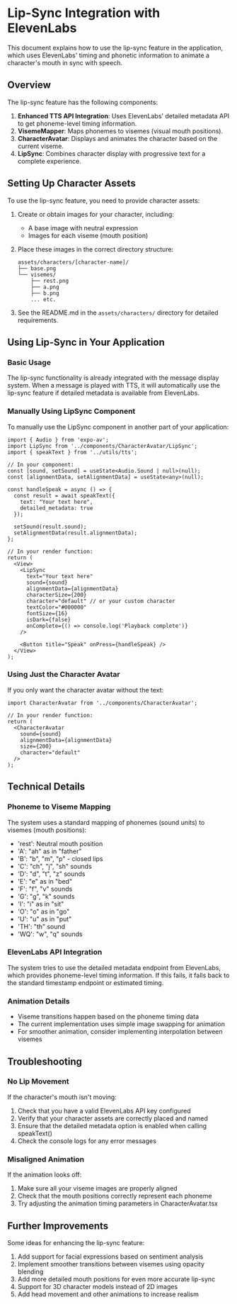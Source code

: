 # Lip-Sync Integration with ElevenLabs

This document explains how to use the lip-sync feature in the application, which uses ElevenLabs' timing and phonetic information to animate a character's mouth in sync with speech.

## Overview

The lip-sync feature has the following components:

1. **Enhanced TTS API Integration**: Uses ElevenLabs' detailed metadata API to get phoneme-level timing information.
2. **VisemeMapper**: Maps phonemes to visemes (visual mouth positions).
3. **CharacterAvatar**: Displays and animates the character based on the current viseme.
4. **LipSync**: Combines character display with progressive text for a complete experience.

## Setting Up Character Assets

To use the lip-sync feature, you need to provide character assets:

1. Create or obtain images for your character, including:
   - A base image with neutral expression
   - Images for each viseme (mouth position)

2. Place these images in the correct directory structure:
   ```
   assets/characters/[character-name]/
   ├── base.png
   └── visemes/
       ├── rest.png
       ├── a.png
       ├── b.png
       ... etc.
   ```

3. See the README.md in the `assets/characters/` directory for detailed requirements.

## Using Lip-Sync in Your Application

### Basic Usage

The lip-sync functionality is already integrated with the message display system. When a message is played with TTS, it will automatically use the lip-sync feature if detailed metadata is available from ElevenLabs.

### Manually Using LipSync Component

To manually use the LipSync component in another part of your application:

```tsx
import { Audio } from 'expo-av';
import LipSync from '../components/CharacterAvatar/LipSync';
import { speakText } from '../utils/tts';

// In your component:
const [sound, setSound] = useState<Audio.Sound | null>(null);
const [alignmentData, setAlignmentData] = useState<any>(null);

const handleSpeak = async () => {
  const result = await speakText({
    text: "Your text here",
    detailed_metadata: true
  });
  
  setSound(result.sound);
  setAlignmentData(result.alignmentData);
};

// In your render function:
return (
  <View>
    <LipSync
      text="Your text here"
      sound={sound}
      alignmentData={alignmentData}
      characterSize={200}
      character="default" // or your custom character
      textColor="#000000"
      fontSize={16}
      isDark={false}
      onComplete={() => console.log('Playback complete')}
    />
    
    <Button title="Speak" onPress={handleSpeak} />
  </View>
);
```

### Using Just the Character Avatar

If you only want the character avatar without the text:

```tsx
import CharacterAvatar from '../components/CharacterAvatar';

// In your render function:
return (
  <CharacterAvatar
    sound={sound}
    alignmentData={alignmentData}
    size={200}
    character="default"
  />
);
```

## Technical Details

### Phoneme to Viseme Mapping

The system uses a standard mapping of phonemes (sound units) to visemes (mouth positions):

- 'rest': Neutral mouth position
- 'A': "ah" as in "father"
- 'B': "b", "m", "p" - closed lips
- 'C': "ch", "j", "sh" sounds
- 'D': "d", "t", "z" sounds
- 'E': "e" as in "bed"
- 'F': "f", "v" sounds
- 'G': "g", "k" sounds
- 'I': "i" as in "sit"
- 'O': "o" as in "go"
- 'U': "u" as in "put"
- 'TH': "th" sound
- 'WQ': "w", "q" sounds

### ElevenLabs API Integration

The system tries to use the detailed metadata endpoint from ElevenLabs, which provides phoneme-level timing information. If this fails, it falls back to the standard timestamp endpoint or estimated timing.

### Animation Details

- Viseme transitions happen based on the phoneme timing data
- The current implementation uses simple image swapping for animation
- For smoother animation, consider implementing interpolation between visemes

## Troubleshooting

### No Lip Movement

If the character's mouth isn't moving:

1. Check that you have a valid ElevenLabs API key configured
2. Verify that your character assets are correctly placed and named
3. Ensure that the detailed metadata option is enabled when calling speakText()
4. Check the console logs for any error messages

### Misaligned Animation

If the animation looks off:

1. Make sure all your viseme images are properly aligned 
2. Check that the mouth positions correctly represent each phoneme
3. Try adjusting the animation timing parameters in CharacterAvatar.tsx

## Further Improvements

Some ideas for enhancing the lip-sync feature:

1. Add support for facial expressions based on sentiment analysis
2. Implement smoother transitions between visemes using opacity blending
3. Add more detailed mouth positions for even more accurate lip-sync
4. Support for 3D character models instead of 2D images
5. Add head movement and other animations to increase realism 